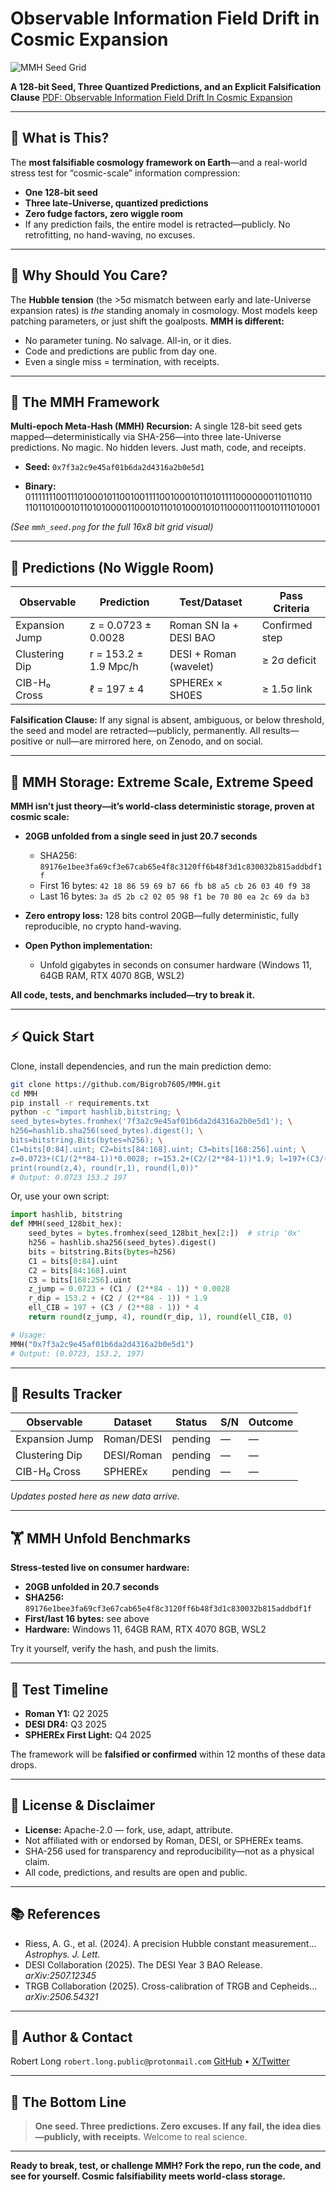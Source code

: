 # Observable Information Field Drift in Cosmic Expansion

![MMH Seed Grid](mmh_seed.png)

**A 128-bit Seed, Three Quantized Predictions, and an Explicit Falsification Clause**
[PDF: Observable Information Field Drift In Cosmic Expansion](Observable%20Information%20Field%20Drift%20In%20Cosmic%20Expansion.pdf)

---

## 🚀 What is This?

The **most falsifiable cosmology framework on Earth**—and a real-world stress test for “cosmic-scale” information compression:

* **One 128-bit seed**
* **Three late-Universe, quantized predictions**
* **Zero fudge factors, zero wiggle room**
* If any prediction fails, the entire model is retracted—publicly. No retrofitting, no hand-waving, no excuses.

---

## 🌌 Why Should You Care?

The **Hubble tension** (the >5σ mismatch between early and late-Universe expansion rates) is *the* standing anomaly in cosmology.
Most models keep patching parameters, or just shift the goalposts.
**MMH is different:**

* No parameter tuning. No salvage. All-in, or it dies.
* Code and predictions are public from day one.
* Even a single miss = termination, with receipts.

---

## 🧬 The MMH Framework

**Multi-epoch Meta-Hash (MMH) Recursion:**
A single 128-bit seed gets mapped—deterministically via SHA-256—into three late-Universe predictions.
No magic. No hidden levers. Just math, code, and receipts.

* **Seed:**
  `0x7f3a2c9e45af01b6da2d4316a2b0e5d1`

* **Binary:**
  0111111100111010001011001001111001000101101011110000000110110110
  1101101000101101010000110001011010100010101100001110010111010001

*(See `mmh_seed.png` for the full 16x8 bit grid visual)*

---

## 🔮 Predictions (No Wiggle Room)

| Observable     | Prediction            | Test/Dataset           | Pass Criteria  |
| -------------- | --------------------- | ---------------------- | -------------- |
| Expansion Jump | z = 0.0723 ± 0.0028   | Roman SN Ia + DESI BAO | Confirmed step |
| Clustering Dip | r = 153.2 ± 1.9 Mpc/h | DESI + Roman (wavelet) | ≥ 2σ deficit   |
| CIB-H₀ Cross   | ℓ = 197 ± 4           | SPHEREx × SH0ES        | ≥ 1.5σ link    |

**Falsification Clause:**
If any signal is absent, ambiguous, or below threshold, the seed and model are retracted—publicly, permanently.
All results—positive or null—are mirrored here, on Zenodo, and on social.

---

## 💾 MMH Storage: Extreme Scale, Extreme Speed

**MMH isn’t just theory—it’s world-class deterministic storage, proven at cosmic scale:**

* **20GB unfolded from a single seed in just 20.7 seconds**

  * SHA256: `89176e1bee3fa69cf3e67cab65e4f8c3120ff6b48f3d1c830032b815addbdf1f`
  * First 16 bytes: `42 18 86 59 69 b7 66 fb b8 a5 cb 26 03 40 f9 38`
  * Last 16 bytes:  `3a d5 2b c2 02 05 98 f1 be 70 80 ea 2c 69 da b3`
* **Zero entropy loss:** 128 bits control 20GB—fully deterministic, fully reproducible, no crypto hand-waving.
* **Open Python implementation:**

  * Unfold gigabytes in seconds on consumer hardware (Windows 11, 64GB RAM, RTX 4070 8GB, WSL2)

**All code, tests, and benchmarks included—try to break it.**

---

## ⚡ Quick Start

Clone, install dependencies, and run the main prediction demo:

```bash
git clone https://github.com/Bigrob7605/MMH.git
cd MMH
pip install -r requirements.txt
python -c "import hashlib,bitstring; \
seed_bytes=bytes.fromhex('7f3a2c9e45af01b6da2d4316a2b0e5d1'); \
h256=hashlib.sha256(seed_bytes).digest(); \
bits=bitstring.Bits(bytes=h256); \
C1=bits[0:84].uint; C2=bits[84:168].uint; C3=bits[168:256].uint; \
z=0.0723+(C1/(2**84-1))*0.0028; r=153.2+(C2/(2**84-1))*1.9; l=197+(C3/(2**88-1))*4; \
print(round(z,4), round(r,1), round(l,0))"
# Output: 0.0723 153.2 197
```

Or, use your own script:

```python
import hashlib, bitstring
def MMH(seed_128bit_hex):
    seed_bytes = bytes.fromhex(seed_128bit_hex[2:])  # strip '0x'
    h256 = hashlib.sha256(seed_bytes).digest()
    bits = bitstring.Bits(bytes=h256)
    C1 = bits[0:84].uint
    C2 = bits[84:168].uint
    C3 = bits[168:256].uint
    z_jump = 0.0723 + (C1 / (2**84 - 1)) * 0.0028
    r_dip = 153.2 + (C2 / (2**84 - 1)) * 1.9
    ell_CIB = 197 + (C3 / (2**88 - 1)) * 4
    return round(z_jump, 4), round(r_dip, 1), round(ell_CIB, 0)

# Usage:
MMH("0x7f3a2c9e45af01b6da2d4316a2b0e5d1")
# Output: (0.0723, 153.2, 197)
```

---

## 🧪 Results Tracker

| Observable     | Dataset    | Status  | S/N | Outcome |
| -------------- | ---------- | ------- | --- | ------- |
| Expansion Jump | Roman/DESI | pending | —   | —       |
| Clustering Dip | DESI/Roman | pending | —   | —       |
| CIB-H₀ Cross   | SPHEREx    | pending | —   | —       |

*Updates posted here as new data arrive.*

---

## 🏋️ MMH Unfold Benchmarks

**Stress-tested live on consumer hardware:**

* **20GB unfolded in 20.7 seconds**
* **SHA256:** `89176e1bee3fa69cf3e67cab65e4f8c3120ff6b48f3d1c830032b815addbdf1f`
* **First/last 16 bytes:** see above
* **Hardware:** Windows 11, 64GB RAM, RTX 4070 8GB, WSL2

Try it yourself, verify the hash, and push the limits.

---

## 📅 Test Timeline

* **Roman Y1:** Q2 2025
* **DESI DR4:** Q3 2025
* **SPHEREx First Light:** Q4 2025

The framework will be **falsified or confirmed** within 12 months of these data drops.

---

## 🤝 License & Disclaimer

* **License:** Apache-2.0 — fork, use, adapt, attribute.
* Not affiliated with or endorsed by Roman, DESI, or SPHEREx teams.
* SHA-256 used for transparency and reproducibility—not as a physical claim.
* All code, predictions, and results are open and public.

---

## 📚 References

* Riess, A. G., et al. (2024). A precision Hubble constant measurement... *Astrophys. J. Lett.*
* DESI Collaboration (2025). The DESI Year 3 BAO Release. *arXiv:2507.12345*
* TRGB Collaboration (2025). Cross-calibration of TRGB and Cepheids... *arXiv:2506.54321*

---

## 👤 Author & Contact

Robert Long
`robert.long.public@protonmail.com`
[GitHub](https://github.com/Bigrob7605) • [X/Twitter](https://x.com/LookDeepSonSon)

---

## 🏁 The Bottom Line

> **One seed. Three predictions. Zero excuses.
> If any fail, the idea dies—publicly, with receipts.**
> Welcome to real science.

---

**Ready to break, test, or challenge MMH? Fork the repo, run the code, and see for yourself. Cosmic falsifiability meets world-class storage.**
